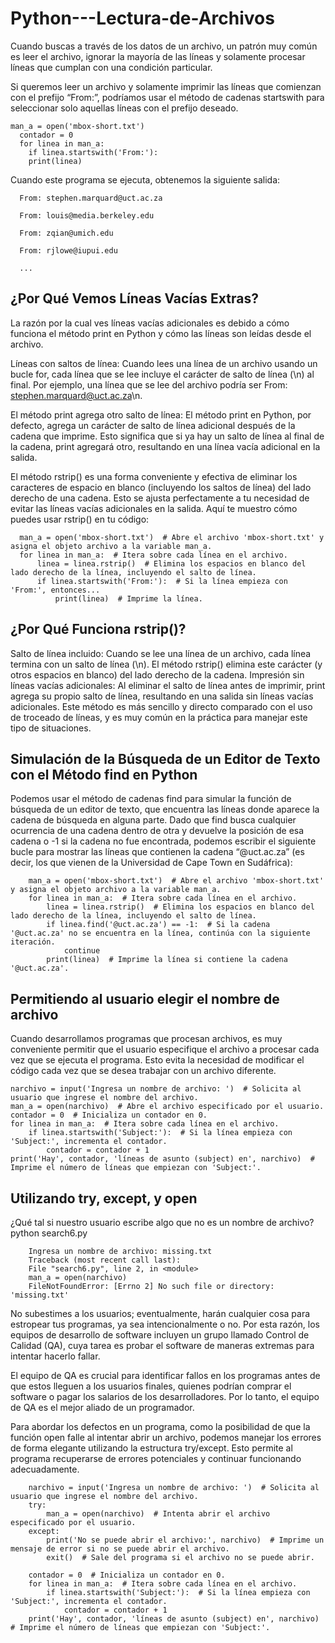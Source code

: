 # Python---Lectura-de-Archivos
Cuando buscas a través de los datos de un archivo, un patrón muy común es leer el archivo, ignorar la mayoría de las líneas y solamente procesar líneas que cumplan con una condición particular.


Si queremos leer un archivo y solamente imprimir las líneas que comienzan con el prefijo “From:”, podríamos usar el método de cadenas startswith para seleccionar solo aquellas líneas con el prefijo deseado.

    man_a = open('mbox-short.txt')
      contador = 0
      for linea in man_a:
        if linea.startswith('From:'):
        print(linea)

Cuando este programa se ejecuta, obtenemos la siguiente salida:

      From: stephen.marquard@uct.ac.za
      
      From: louis@media.berkeley.edu
      
      From: zqian@umich.edu
      
      From: rjlowe@iupui.edu

      ...

## ¿Por Qué Vemos Líneas Vacías Extras?
La razón por la cual ves líneas vacías adicionales es debido a cómo funciona el método print en Python y cómo las líneas son leídas desde el archivo.

Líneas con saltos de línea: Cuando lees una línea de un archivo usando un bucle for, cada línea que se lee incluye el carácter de salto de línea (\n) al final. Por ejemplo, una línea que se lee del archivo podría ser From: stephen.marquard@uct.ac.za\n.

El método print agrega otro salto de línea: El método print en Python, por defecto, agrega un carácter de salto de línea adicional después de la cadena que imprime. Esto significa que si ya hay un salto de línea al final de la cadena, print agregará otro, resultando en una línea vacía adicional en la salida.

El método rstrip() es una forma conveniente y efectiva de eliminar los caracteres de espacio en blanco (incluyendo los saltos de línea) del lado derecho de una cadena. Esto se ajusta perfectamente a tu necesidad de evitar las líneas vacías adicionales en la salida. Aquí te muestro cómo puedes usar rstrip() en tu código:

      man_a = open('mbox-short.txt')  # Abre el archivo 'mbox-short.txt' y asigna el objeto archivo a la variable man_a.
      for linea in man_a:  # Itera sobre cada línea en el archivo.
          linea = linea.rstrip()  # Elimina los espacios en blanco del lado derecho de la línea, incluyendo el salto de línea.
          if linea.startswith('From:'):  # Si la línea empieza con 'From:', entonces...
              print(linea)  # Imprime la línea.
    

## ¿Por Qué Funciona rstrip()?
Salto de línea incluido: Cuando se lee una línea de un archivo, cada línea termina con un salto de línea (\n). El método rstrip() elimina este carácter (y otros espacios en blanco) del lado derecho de la cadena.
Impresión sin líneas vacías adicionales: Al eliminar el salto de línea antes de imprimir, print agrega su propio salto de línea, resultando en una salida sin líneas vacías adicionales.
Este método es más sencillo y directo comparado con el uso de troceado de líneas, y es muy común en la práctica para manejar este tipo de situaciones.


## Simulación de la Búsqueda de un Editor de Texto con el Método find en Python
Podemos usar el método de cadenas find para simular la función de búsqueda de un editor de texto, que encuentra las líneas donde aparece la cadena de búsqueda en alguna parte. Dado que find busca cualquier ocurrencia de una cadena dentro de otra y devuelve la posición de esa cadena o -1 si la cadena no fue encontrada, podemos escribir el siguiente bucle para mostrar las líneas que contienen la cadena “@uct.ac.za” (es decir, los que vienen de la Universidad de Cape Town en Sudáfrica):

        man_a = open('mbox-short.txt')  # Abre el archivo 'mbox-short.txt' y asigna el objeto archivo a la variable man_a.
        for linea in man_a:  # Itera sobre cada línea en el archivo.
            linea = linea.rstrip()  # Elimina los espacios en blanco del lado derecho de la línea, incluyendo el salto de línea.
            if linea.find('@uct.ac.za') == -1:  # Si la cadena '@uct.ac.za' no se encuentra en la línea, continúa con la siguiente iteración.
                continue
            print(linea)  # Imprime la línea si contiene la cadena '@uct.ac.za'.


## Permitiendo al usuario elegir el nombre de archivo

Cuando desarrollamos programas que procesan archivos, es muy conveniente permitir que el usuario especifique el archivo a procesar cada vez que se ejecuta el programa. Esto evita la necesidad de modificar el código cada vez que se desea trabajar con un archivo diferente.

    narchivo = input('Ingresa un nombre de archivo: ')  # Solicita al usuario que ingrese el nombre del archivo.
    man_a = open(narchivo)  # Abre el archivo especificado por el usuario.
    contador = 0  # Inicializa un contador en 0.
    for linea in man_a:  # Itera sobre cada línea en el archivo.
        if linea.startswith('Subject:'):  # Si la línea empieza con 'Subject:', incrementa el contador.
            contador = contador + 1
    print('Hay', contador, 'líneas de asunto (subject) en', narchivo)  # Imprime el número de líneas que empiezan con 'Subject:'.


## Utilizando try, except, y open

¿Qué tal si nuestro usuario escribe algo que no es un nombre de archivo?
python search6.py

        Ingresa un nombre de archivo: missing.txt
        Traceback (most recent call last):
        File "search6.py", line 2, in <module>
        man_a = open(narchivo)
        FileNotFoundError: [Errno 2] No such file or directory: 'missing.txt'


No subestimes a los usuarios; eventualmente, harán cualquier cosa para estropear tus programas, ya sea intencionalmente o no. Por esta razón, los equipos de desarrollo de software incluyen un grupo llamado Control de Calidad (QA), cuya tarea es probar el software de maneras extremas para intentar hacerlo fallar.

El equipo de QA es crucial para identificar fallos en los programas antes de que estos lleguen a los usuarios finales, quienes podrían comprar el software o pagar los salarios de los desarrolladores. Por lo tanto, el equipo de QA es el mejor aliado de un programador.

Para abordar los defectos en un programa, como la posibilidad de que la función open falle al intentar abrir un archivo, podemos manejar los errores de forma elegante utilizando la estructura try/except. Esto permite al programa recuperarse de errores potenciales y continuar funcionando adecuadamente.

        narchivo = input('Ingresa un nombre de archivo: ')  # Solicita al usuario que ingrese el nombre del archivo.
        try:
            man_a = open(narchivo)  # Intenta abrir el archivo especificado por el usuario.
        except:
            print('No se puede abrir el archivo:', narchivo)  # Imprime un mensaje de error si no se puede abrir el archivo.
            exit()  # Sale del programa si el archivo no se puede abrir.
        
        contador = 0  # Inicializa un contador en 0.
        for linea in man_a:  # Itera sobre cada línea en el archivo.
            if linea.startswith('Subject:'):  # Si la línea empieza con 'Subject:', incrementa el contador.
                contador = contador + 1
        print('Hay', contador, 'líneas de asunto (subject) en', narchivo)  # Imprime el número de líneas que empiezan con 'Subject:'.

